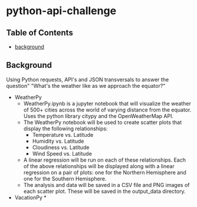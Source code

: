 # python-api-challenge

## Table of Contents
* [background](#background)

## Background
Using Python requests, API's and JSON transversals to answer the question" "What's the weather like as we approach the equator?"
* WeatherPy
  * WeatherPy.ipynb is a jupyter notebook that will visualize the weather of 500+ cities across the world of varying distance from the equator. Uses the python library citypy and the OpenWeatherMap API. 
  * The WeatherPy notebook will be used to create scatter plots that display the following relationships:
    * Temperature vs. Latitude
    * Humidity vs. Latitude
    * Cloudiness vs. Latitude
    * Wind Speed vs. Latitude
  * A linear regression will be run on each of these relationships. Each of the above relationships will be displayed along with a linear regression on a pair of plots: one for the Northern Hemisphere and one for the Southern Hemisphere. 
  * The analysis and data will be saved in a CSV file and PNG images of each scatter plot. These will be saved in the output_data directory. 
* VacationPy
  *  
